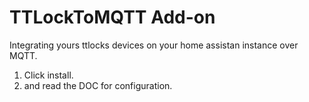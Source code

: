 # TTLockToMQTT Add-on

Integrating yours ttlocks devices on your home assistan instance over MQTT.

1. Click install.
1. and read the DOC for configuration.